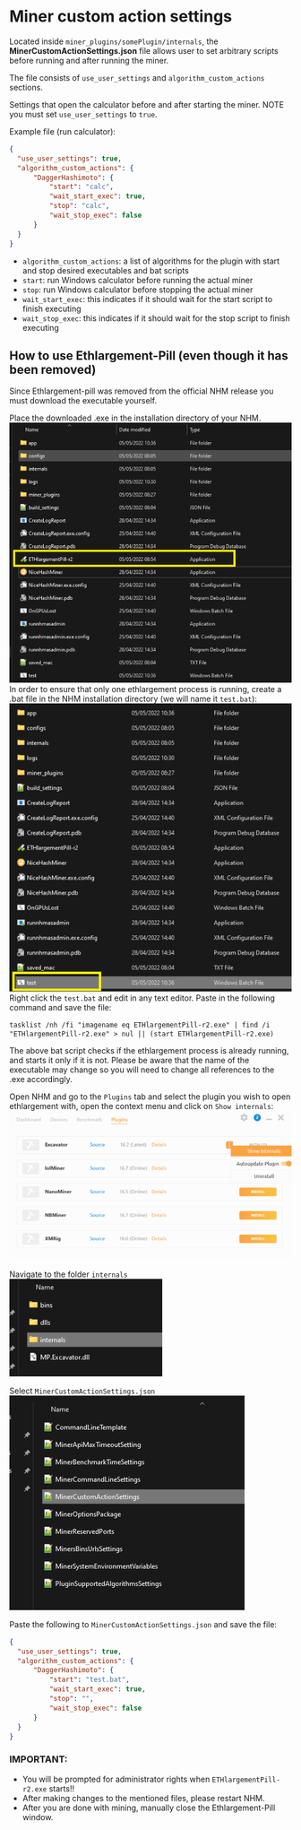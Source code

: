 # Miner custom action settings

Located inside `miner_plugins/somePlugin/internals`, the **MinerCustomActionSettings.json** file allows user to set arbitrary scripts before running and after running the miner.

The file consists of `use_user_settings` and `algorithm_custom_actions` sections.

Settings that open the calculator before and after starting the miner. NOTE you must set `use_user_settings` to `true`.

Example file (run calculator):
```JSON
{
  "use_user_settings": true,
  "algorithm_custom_actions": {
      "DaggerHashimoto": {
          "start": "calc",
          "wait_start_exec": true,
          "stop": "calc",
          "wait_stop_exec": false
      }
  }
}
```
- `algorithm_custom_actions`: a list of algorithms for the plugin with start and stop desired executables and bat scripts
- `start`: run Windows calculator before running the actual miner
- `stop`: run Windows calculator before stopping the actual miner
- `wait_start_exec`: this indicates if it should wait for the start script to finish executing
- `wait_stop_exec`: this indicates if it should wait for the stop script to finish executing

## How to use Ethlargement-Pill (even though it has been removed)

Since Ethlargement-pill was removed from the official NHM release you must download the executable yourself.

Place the downloaded .exe in the installation directory of your NHM. <br />
![Ethpill in install dir](images/minerCustomActionSettings1.png) <br />
In order to ensure that only one ethlargement process is running, create a .bat file in the NHM installation directory (we will name it `test.bat`): <br />
![Create test.bat](images/minerCustomActionSettings2.png) <br />
Right click the `test.bat` and edit in any text editor. Paste in the following command and save the file:
```BAT
tasklist /nh /fi "imagename eq ETHlargementPill-r2.exe" | find /i "ETHlargementPill-r2.exe" > nul || (start ETHlargementPill-r2.exe)
```
The above bat script checks if the ethlargement process is already running, and starts it only if it is not. Please be aware that the name of the executable may change so you will need to change all references to the .exe accordingly.

Open NHM and go to the `Plugins` tab and select the plugin you wish to open ethlargement with, open the context menu and click on `Show internals`: <br />
![Path to internals](images/minerCustomActionSettings4.png) <br />

Navigate to the folder `internals` <br />
![internals](images/minerCustomActionSettings5.png) <br />

Select `MinerCustomActionSettings.json` <br />
![minerCustomActionSettings file](images/minerCustomActionSettings6.png) <br />

Paste the following to `MinerCustomActionSettings.json` and save the file:
```JSON
{
  "use_user_settings": true,
  "algorithm_custom_actions": {
      "DaggerHashimoto": {
          "start": "test.bat",
          "wait_start_exec": true,
          "stop": "",
          "wait_stop_exec": false
      }
  }
}
``` 

### IMPORTANT:
- You will be prompted for administrator rights when `ETHlargementPill-r2.exe` starts!!
- After making changes to the mentioned files, please restart NHM.
- After you are done with mining, manually close the Ethlargement-Pill window.